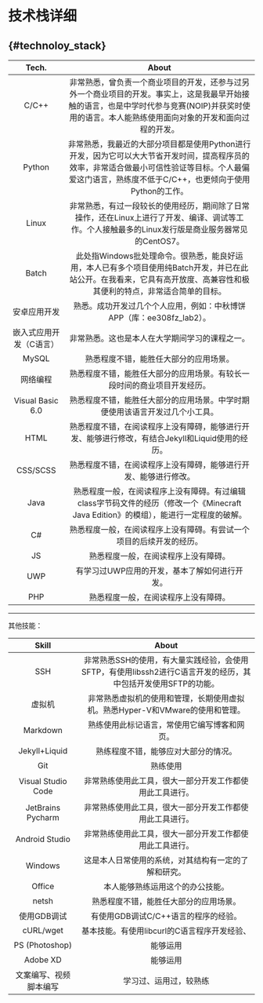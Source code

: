 # 技术栈详细

## {#technoloy_stack}

|          Tech.          |                            About                             |
| :---------------------: | :----------------------------------------------------------: |
|          C/C++          | 非常熟悉，曾负责一个商业项目的开发，还参与过另外一个商业项目的开发。事实上，这是我最早开始接触的语言，也是中学时代参与竞赛(NOIP)并获奖时使用的语言。本人能熟练使用面向对象的开发和面向过程的开发。 |
|         Python          | 非常熟悉，我最近的大部分项目都是使用Python进行开发，因为它可以大大节省开发时间，提高程序员的效率，非常适合做最小可信性验证等目标。个人最偏爱这门语言，熟练度不低于C/C++，也更倾向于使用Python的工作。 |
|          Linux          | 非常熟悉，有过一段较长的使用经历，期间除了日常操作，还在Linux上进行了开发、编译、调试等工作。个人接触最多的Linux发行版是商业服务器常见的CentOS7。 |
|          Batch          | 此处指Windows批处理命令。很熟悉，能良好运用，本人已有多个项目使用纯Batch开发，并已在此站公开。在我看来，它具有高开放度、高兼容性和极其便利的特点，非常适合简单的目标。 |
|      安卓应用开发       | 熟悉。成功开发过几个个人应用，例如：中秋博饼APP（库：ee308fz_lab2）。 |
| 嵌入式应用开发（C语言） |        非常熟悉。这也是本人在大学期间学习的课程之一。        |
|          MySQL          |            熟悉程度不错，能胜任大部分的应用场景。            |
|        网络编程         | 熟悉程度不错，能胜任大部分的应用场景。有较长一段时间的商业项目开发经历。 |
|    Visual Basic 6.0     | 熟悉程度不错，能胜任大部分的应用场景。中学时期便使用该语言开发过几个小工具。 |
|          HTML           | 熟悉程度不错，在阅读程序上没有障碍，能够进行开发、能够进行修改，有结合Jekyll和Liquid使用的经历。 |
|        CSS/SCSS         | 熟悉程度不错，在阅读程序上没有障碍，能够进行开发、能够进行修改。 |
|          Java           | 熟悉程度一般，在阅读程序上没有障碍。有过编辑class字节码文件的经历（修改一个《Minecraft Java Edition》的模组），能进行一定程度的破解。 |
|           C#            | 熟悉程度一般，在阅读程序上没有障碍。有尝试一个项目的后续开发的经历。 |
|           JS            |             熟悉程度一般，在阅读程序上没有障碍。             |
|           UWP           |        有学习过UWP应用的开发，基本了解如何进行开发。         |
|           PHP           |             熟悉程度一般，在阅读程序上没有障碍。             |

---

其他技能：

|         Skill          |                            About                             |
| :--------------------: | :----------------------------------------------------------: |
|          SSH           | 非常熟悉SSH的使用，有大量实践经验，会使用SFTP，有使用libssh2进行C语言开发的经历，其中包括开发使用SFTP的功能。 |
|         虚拟机         | 非常熟悉虚拟机的使用和管理，长期使用虚拟机。熟悉Hyper-V和VMware的使用和管理。 |
|        Markdown        |         熟练使用此标记语言，常使用它编写博客和网页。         |
|     Jekyll+Liquid      |             熟练程度不错，能够应对大部分的情况。             |
|          Git           |                           熟练使用                           |
|   Visual Studio Code   |   非常熟练使用此工具，很大一部分开发工作都使用此工具进行。   |
|   JetBrains Pycharm    |   非常熟练使用此工具，很大一部分开发工作都使用此工具进行。   |
|     Android Studio     |   非常熟练使用此工具，很大一部分开发工作都使用此工具进行。   |
|        Windows         |     这是本人日常使用的系统，对其结构有一定的了解和研究。     |
|         Office         |               本人能够熟练运用这个的办公技能。               |
|         netsh          |            熟悉程度不错，能胜任大部分的应用场景。            |
|      使用GDB调试       |             有使用GDB调试C/C++语言的程序的经验。             |
|       cURL/wget        |         基本技能。有使用libcurl的C语言程序开发经验、         |
|     PS (Photoshop)     |                           能够运用                           |
|        Adobe XD        |                           能够运用                           |
| 文案编写、视频脚本编写 |                    学习过、运用过，较熟练                    |

